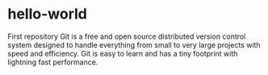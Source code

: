 # hello-world
First repository
Git is a free and open source distributed version control system designed to handle everything from small to very large projects with speed and efficiency. Git is easy to learn and has a tiny footprint with lightning fast performance.
